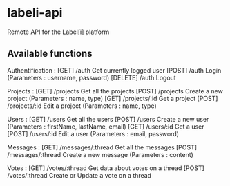 labeli-api
==========

Remote API for the Label[i] platform

Available functions
-------------------

Authentification :
[GET]    /auth              Get currently logged user
[POST]   /auth              Login (Parameters : username, password)
[DELETE] /auth              Logout

Projects :
[GET]    /projects          Get all the projects
[POST]   /projects          Create a new project (Parameters : name, type)
[GET]    /projects/:id      Get a project
[POST]   /projects/:id      Edit a project (Parameters : name, type)

Users :
[GET]    /users             Get all the users
[POST]   /users             Create a new user (Parameters : firstName, lastName, email)
[GET]    /users/:id         Get a user
[POST]   /users/:id         Edit a user (Parameters : email, password)

Messages :
[GET]    /messages/:thread  Get all the messages
[POST]   /messages/:thread  Create a new message (Parameters : content)

Votes :
[GET]    /votes/:thread     Get data about votes on a thread
[POST]   /votes/:thread     Create or Update a vote on a thread